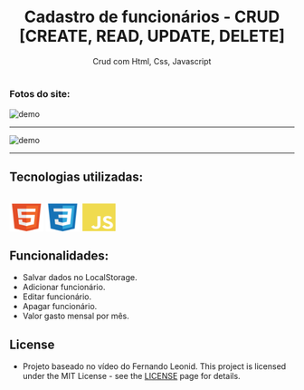 <h1 align="center">

<br>
Cadastro de funcionários - CRUD [CREATE, READ, UPDATE, DELETE]
</h1>

<p align="center">Crud com Html, Css, Javascript</p>

#

### Fotos do site:

<div>
  <img src="https://github.com/LeandroBorotta/onepageWebsite/assets/112660830/c9c44870-db6b-44c9-83c2-7304ec962ad3" alt="demo" height="425">
</div>

<hr />

<div>
  <img src="https://github.com/LeandroBorotta/onepageWebsite/assets/112660830/9b5bfa40-ccd6-437a-b2fc-c4d66945ceb1" alt="demo" height="425">
</div>


<hr />


## Tecnologias utilizadas: 

  <div style="display: inline-block"><br>
  <img align="center" alt="Le-HTML" height="50" width="60" src="https://raw.githubusercontent.com/devicons/devicon/master/icons/html5/html5-original.svg">
  <img align="center" alt="Le-CSS" height="50" width="60" src="https://raw.githubusercontent.com/devicons/devicon/master/icons/css3/css3-original.svg">
  <img align="center" alt="LE-Js" height="50" width="60" src="https://raw.githubusercontent.com/devicons/devicon/master/icons/javascript/javascript-plain.svg">
</div>

## Funcionalidades:
- Salvar dados no LocalStorage.
- Adicionar funcionário.
- Editar funcionário.
- Apagar funcionário.
- Valor gasto mensal por mês.
  
## License

- Projeto baseado no vídeo do Fernando Leonid.
This project is licensed under the MIT License - see the [LICENSE](https://opensource.org/licenses/MIT) page for details.
